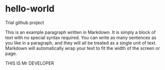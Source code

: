 # hello-world
Trial github project 
 
 This is an example paragraph written in Markdown. It is simply a block of text with no special syntax required. You can write as many sentences as you like in a paragraph, and they will all be treated as a single unit of text. Markdown will automatically wrap your text to fit the width of the screen or page.

THIS IS Mr DEVELOPER
